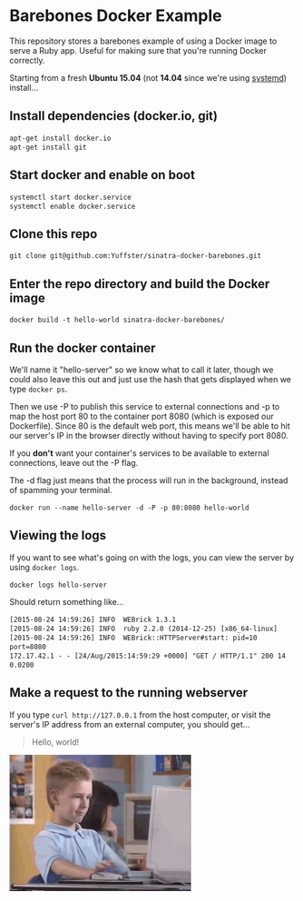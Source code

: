# Barebones Docker Example

This repository stores a barebones example of using a Docker image to serve a Ruby app.  Useful for making sure that you're running Docker correctly.

Starting from a fresh **Ubuntu 15.04** (not **14.04** since we're using [systemd](https://www.digitalocean.com/community/tutorials/systemd-essentials-working-with-services-units-and-the-journal)) install...

## Install dependencies (docker.io, git)

```
apt-get install docker.io
apt-get install git
```

## Start docker and enable on boot

```
systemctl start docker.service
systemctl enable docker.service
```

## Clone this repo

```
git clone git@github.com:Yuffster/sinatra-docker-barebones.git
```

## Enter the repo directory and build the Docker image

```
docker build -t hello-world sinatra-docker-barebones/
```

## Run the docker container

We'll name it "hello-server" so we know what to call it later, though we could also leave this out and just use the hash that gets displayed when we type `docker ps`.

Then we use -P to publish this service to external connections and -p to map the host port 80 to the container port 8080 (which is exposed our Dockerfile).  Since 80 is the default web port, this means we'll be able to hit our server's IP in the browser directly without having to specify port 8080.

If you **don't** want your container's services to be available to external connections, leave out the -P flag.

The -d flag just means that the process will run in the background, instead of spamming your terminal.

```
docker run --name hello-server -d -P -p 80:8080 hello-world
```

## Viewing the logs

If you want to see what's going on with the logs, you can view the server by using `docker logs`.

```
docker logs hello-server
```

Should return something like...

```
[2015-08-24 14:59:26] INFO  WEBrick 1.3.1
[2015-08-24 14:59:26] INFO  ruby 2.2.0 (2014-12-25) [x86_64-linux]
[2015-08-24 14:59:26] INFO  WEBrick::HTTPServer#start: pid=10 port=8080
172.17.42.1 - - [24/Aug/2015:14:59:29 +0000] "GET / HTTP/1.1" 200 14 0.0200
```

## Make a request to the running webserver

If you type `curl http://127.0.0.1` from the host computer, or visit the server's IP address from an external computer, you should get...

> Hello, world!

![Thumbs up](thumbsup.gif)